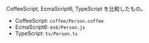 CoffeeScript, EcmaScript6, TypeScript を比較したもの。

- CoffeeScript: `coffee/Person.coffee`
- EcmaScript6: `es6/Person.js`
- TypeScript: `ts/Person.ts`
